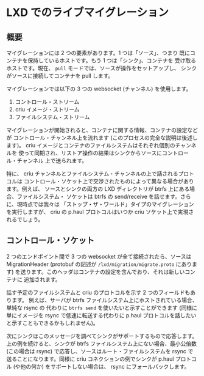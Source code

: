 # LXD でのライブマイグレーション <!-- Live Migration in LXD -->

## 概要 <!-- Overview -->

<!--
Migration has two pieces, a "source", that is, the host that already has the
container, and a "sink", the host that's getting the container. Currently,
in the `pull` mode, the source sets up an operation, and the sink connects
to the source and pulls the container.
-->
マイグレーションには 2 つの要素があります。1 つは「ソース」、つまり
既にコンテナを保持しているホストです。もう 1 つは「シンク」、コンテナを
受け取るホストです。現在、 `pull` モードでは、ソースが操作をセットアップし、
シンクがソースに接続してコンテナを pull します。

<!--
There are three websockets (channels) used in migration:

  1. the control stream
  2. the criu images stream
  3. the filesystem stream
-->
マイグレーションでは以下の 3 つの websocket (チャンネル) を使用します。

  1. コントロール・ストリーム
  2. criu イメージ・ストリーム
  3. ファイルシステム・ストリーム

<!--
When a migration is initiated, information about the container, its
configuration, etc. are sent over the control channel (a full
description of this process is below), the criu images and container
filesystem are synced over their respective channels, and the result of
the restore operation is sent from the sink to the source over the
control channel.
-->
マイグレーションが開始されると、コンテナに関する情報、コンテナの設定などが
コントロール・チャンネル上を流れます (このプロセスの完全な説明は後述します)。
criu イメージとコンテナのファイルシステムはそれぞれ個別のチャンネルを
使って同期され、リストア操作の結果はシンクからソースにコントロール・チャンネル
上で送られます。

<!--
In particular, the protocol that is spoken over the criu channel and filesystem
channel can vary, depending on what is negotiated over the control socket. For
example, both the source and the sink's LXD directory is on btrfs, the
filesystem socket can speak btrfs-send/receive. Additionally, although we do a
"stop the world" type migration right now, support for criu's p.haul protocol
will happen over the criu socket at some later time.
-->
特に、 criu チャンネルとファイルシステム・チャンネルの上で話されるプロトコルは
コントロール・ソケット上で交渉されたものによって異なる場合があります。例えば、
ソースとシンクの両方の LXD ディレクトリが btrfs 上にある場合、ファイルシステム・
ソケットは btrfs の send/receive を話せます。さらに、現時点では我々は
「ストップ・ザ・ワールド」タイプのマイグレーションを実行しますが、 criu の
p.haul プロトコルはいつか criu ソケット上で実現されるでしょう。

## コントロール・ソケット <!-- Control Socket -->

<!--
Once all three websockets are connected between the two endpoints, the
source sends a MigrationHeader (protobuf description found in
`/lxd/migration/migrate.proto`). This header contains the container
configuration which will be added to the new container.
-->
2 つのエンドポイント間で 3 つの websocket が全て接続されたら、ソースは
MigrationHeader (protobuf の記述が `/lxd/migration/migrate.proto` にあります)
を送ります。このヘッダはコンテナの設定を含んでおり、それは新しいコンテナに
追加されます。

<!--
There are also two fields indicating the filesystem and criu protocol to speak.
For example, if a server is hosted on a btrfs filesystem, it can indicate that it
wants to do a `btrfs send` instead of a simple rsync (similarly, it could
indicate that it wants to speak the p.haul protocol, instead of just rsyncing
the images over slowly).
-->
話す予定のファイルシステムと criu のプロトコルを示す 2 つのフィールドもあります。
例えば、サーバが btrfs ファイルシステム上にホストされている場合、単純な rsync の
代わりに `btrfs send` を使いたいと示すことができます (同様に単にイメージを rsync
で低速に転送する代わりに p.haul プロトコルを話したいと示すこともできるかもしれません)。

<!--
The sink then examines this message and responds with whatever it
supports. Continuing our example, if the sink is not on a btrfs
filesystem, it responds with the lowest common denominator (rsync, in
this case), and the source is to send the root filesystem using rsync.
Similarly with the criu connection; if the sink doesn't have support for
the p.haul protocol (or whatever), we fall back to rsync.
-->
次にシンクはこのメッセージを調べてシンクがサポートするもので応答します。
上の例を続けると、シンクが btrfs ファイルシステム上にない場合、最小公倍数
(この場合は rsync) で応答し、ソースはルート・ファイルシステムを rsync で
送ることになります。同様に criu コネクションの例でシンクが p.haul プロトコル
(や他の何か) をサポートしない場合は、 rsync にフォールバックします。
